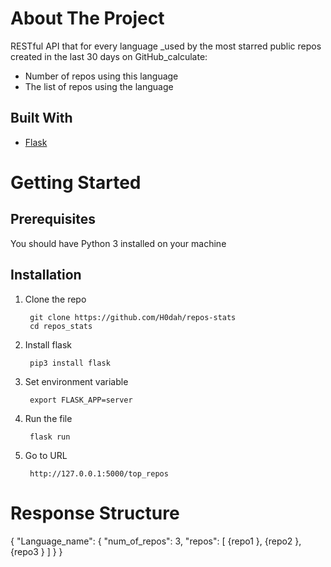 # About The Project

RESTful API that for every language _used by the most starred public repos created in the last 30 days on GitHub_calculate:
- Number of repos using this language
- The list of repos using the language

## Built With

- [Flask](https://flask.palletsprojects.com/en/1.1.x/)

# Getting Started

## Prerequisites
You should have Python 3 installed on your machine



## Installation
1. Clone the repo

        git clone https://github.com/H0dah/repos-stats
        cd repos_stats
2. Install flask 

        pip3 install flask
3. Set environment variable


        export FLASK_APP=server
4. Run the file

        flask run
5. Go to URL

        http://127.0.0.1:5000/top_repos




# Response Structure

{
    "Language_name": {
        "num_of_repos": 3,
        "repos": [
            {repo1
            },
            {repo2
            },
            {repo3
            }
        ]
    }
}